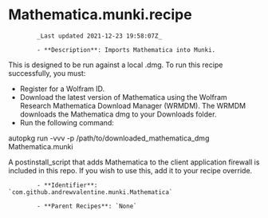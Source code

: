 # Mathematica.munki.recipe

            _Last updated 2021-12-23 19:58:07Z_

            - **Description**: Imports Mathematica into Munki.

This is designed to be run against a local .dmg. To run this recipe successfully, you must:

- Register for a Wolfram ID.
- Download the latest version of Mathematica using the Wolfram Research Mathematica Download Manager (WRMDM). The WRMDM downloads the Mathematica dmg to your Downloads folder.
- Run the following command:

autopkg run -vvv -p /path/to/downloaded_mathematica_dmg Mathematica.munki

A postinstall_script that adds Mathematica to the client application firewall is included in this repo. If you wish to use this, add it to your recipe override.

            - **Identifier**: `com.github.andrewvalentine.munki.Mathematica`

            - **Parent Recipes**: `None`